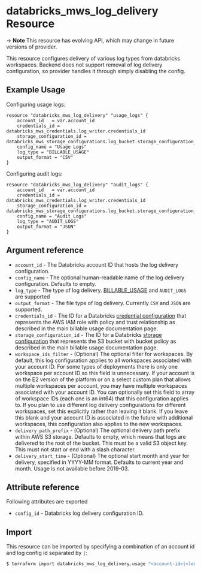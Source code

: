 # databricks_mws_log_delivery Resource

-> **Note** This resource has evolving API, which may change in future versions of provider.

This resource configures delivery of various log types from databricks workspaces. Backend does not support removal of log delivery configuration, so provider handles it through simply disabling the config.

## Example Usage

Configuring usage logs:

```hcl
resource "databricks_mws_log_delivery" "usage_logs" {
    account_id   = var.account_id
    credentials_id = databricks_mws_credentials.log_writer.credentials_id
    storage_configuration_id = databricks_mws_storage_configurations.log_bucket.storage_configuration_id
    config_name = "Usage Logs"
    log_type = "BILLABLE_USAGE"
    output_format = "CSV"
}
```

Configuring audit logs:

```hcl
resource "databricks_mws_log_delivery" "audit_logs" {
    account_id   = var.account_id
    credentials_id = databricks_mws_credentials.log_writer.credentials_id
    storage_configuration_id = databricks_mws_storage_configurations.log_bucket.storage_configuration_id
    config_name = "Audit Logs"
    log_type = "AUDIT_LOGS"
    output_format = "JSON"
}
```

## Argument reference

* `account_id` - The Databricks account ID that hosts the log delivery configuration.
* `config_name`	- The optional human-readable name of the log delivery configuration. Defaults to empty.
* `log_type` - The type of log delivery. [BILLABLE_USAGE](https://docs.databricks.com/administration-guide/account-settings/usage.html#download-usage-as-a-csv-file) and `AUDIT_LOGS` are supported
* `output_format` - The file type of log delivery. Currently `CSV` and `JSON` are supported.
* `credentials_id` - The ID for a Databricks [credential configuration](mws_credentials.md) that represents the AWS IAM role with policy and trust relationship as described in the main billable usage documentation page.
* `storage_configuration_id` - The ID for a Databricks [storage configuration](mws_storage_configurations.md) that represents the S3 bucket with bucket policy as described in the main billable usage documentation page.
* `workspace_ids_filter` - (Optional) The optional filter for workspaces. By default, this log configuration applies to all workspaces associated with your account ID. For some types of deployments there is only one workspace per account ID so this field is unnecessary. If your account is on the E2 version of the platform or on a select custom plan that allows multiple workspaces per account, you may have multiple workspaces associated with your account ID. You can optionally set this field to array of workspace IDs (each one is an int64) that this configuration applies to. If you plan to use different log delivery configurations for different workspaces, set this explicitly rather than leaving it blank. If you leave this blank and your account ID is associated in the future with additional workspaces, this configuration also applies to the new workspaces.
* `delivery_path_prefix` - (Optional) The optional delivery path prefix within AWS S3 storage. Defaults to empty, which means that logs are delivered to the root of the bucket. This must be a valid S3 object key. This must not start or end with a slash character.
* `delivery_start_time`	- (Optional) The optional start month and year for delivery, specified in YYYY-MM format. Defaults to current year and month. Usage is not available before 2019-03.

## Attribute reference

Following attributes are exported

* `config_id` - Databricks log delivery configuration ID.

## Import

This resource can be imported by specifying a combination of an account id and log config id separated by `|`:

```bash
$ terraform import databricks_mws_log_delivery.usage "<account-id>|<log-config-id>"
```